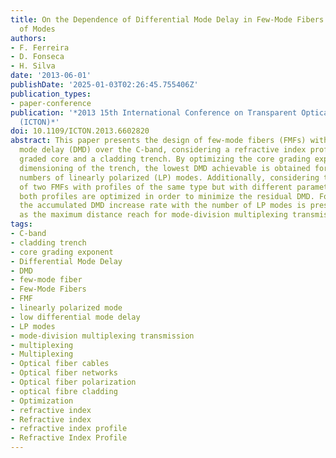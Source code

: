 ```yaml
---
title: On the Dependence of Differential Mode Delay in Few-Mode Fibers on the Number
  of Modes
authors:
- F. Ferreira
- D. Fonseca
- H. Silva
date: '2013-06-01'
publishDate: '2025-01-03T02:26:45.755406Z'
publication_types:
- paper-conference
publication: '*2013 15th International Conference on Transparent Optical Networks
  (ICTON)*'
doi: 10.1109/ICTON.2013.6602820
abstract: This paper presents the design of few-mode fibers (FMFs) with low differential
  mode delay (DMD) over the C-band, considering a refractive index profile with a
  graded core and a cladding trench. By optimizing the core grading exponent and the
  dimensioning of the trench, the lowest DMD achievable is obtained for different
  numbers of linearly polarized (LP) modes. Additionally, considering the concatenation
  of two FMFs with profiles of the same type but with different parameters values,
  both profiles are optimized in order to minimize the residual DMD. For both cases,
  the accumulated DMD increase rate with the number of LP modes is presented, as well
  as the maximum distance reach for mode-division multiplexing transmission.
tags:
- C-band
- cladding trench
- core grading exponent
- Differential Mode Delay
- DMD
- few-mode fiber
- Few-Mode Fibers
- FMF
- linearly polarized mode
- low differential mode delay
- LP modes
- mode-division multiplexing transmission
- multiplexing
- Multiplexing
- Optical fiber cables
- Optical fiber networks
- Optical fiber polarization
- optical fibre cladding
- Optimization
- refractive index
- Refractive index
- refractive index profile
- Refractive Index Profile
---
```

